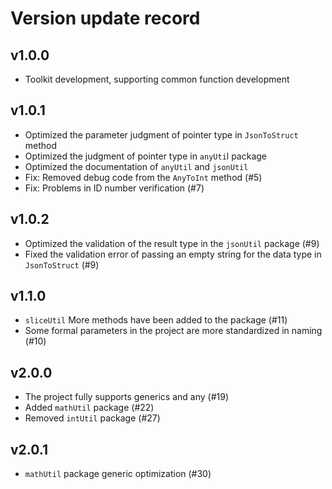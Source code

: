 # Version update record

## v1.0.0
- Toolkit development, supporting common function development

## v1.0.1
- Optimized the parameter judgment of pointer type in `JsonToStruct` method
- Optimized the judgment of pointer type in `anyUti`l package
- Optimized the documentation of `anyUtil` and `jsonUtil`
- Fix: Removed debug code from the `AnyToInt` method (#5)
- Fix: Problems in ID number verification (#7)

## v1.0.2
- Optimized the validation of the result type in the `jsonUtil` package (#9)
- Fixed the validation error of passing an empty string for the data type in `JsonToStruct` (#9)

## v1.1.0
- `sliceUtil` More methods have been added to the package (#11)
- Some formal parameters in the project are more standardized in naming (#10)

## v2.0.0
- The project fully supports generics and any (#19)
- Added `mathUtil` package (#22)
- Removed `intUtil` package (#27)

## v2.0.1
- `mathUtil` package generic optimization (#30)